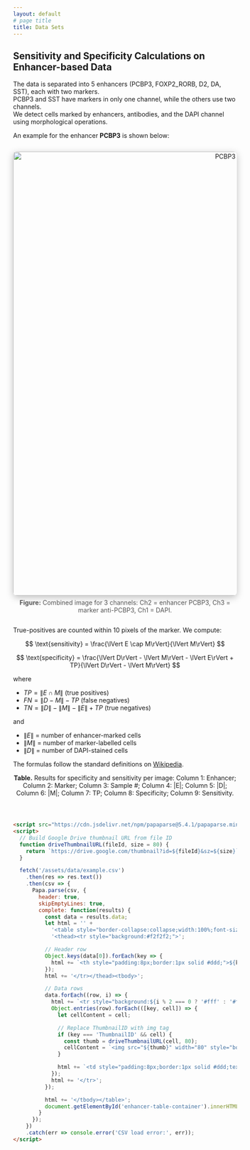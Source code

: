 ```yaml
---
layout: default
# page title
title: Data Sets
---
```


## Sensitivity and Specificity Calculations on Enhancer-based Data

The data is separated into 5 enhancers (PCBP3, FOXP2_RORB, D2, DA, SST), each with two markers.  
PCBP3 and SST have markers in only one channel, while the others use two channels.  
We detect cells marked by enhancers, antibodies, and the DAPI channel using morphological operations.

An example for the enhancer **PCBP3** is shown below:

<div style="text-align:center; margin:2em 0;">
  <img src="{{ '/assets/images/PCBp3_antiPCBp3.png' | relative_url }}" alt="PCBP3 Example" style="width:1000px; height:auto; object-fit:contain; border-radius:8px; box-shadow:0 4px 16px rgba(0,0,0,0.25);">
  <div style="margin-top:0.5em; color:#555; font-size:1em;"><strong>Figure:</strong> Combined image for 3 channels: Ch2 = enhancer PCBP3, Ch3 = marker anti-PCBP3, Ch1 = DAPI.</div>
</div>

True-positives are counted within 10 pixels of the marker. We compute:

<script src="https://cdnjs.cloudflare.com/ajax/libs/mathjax/2.7.4/MathJax.js?config=default"></script>

$$
\text{sensitivity} = \frac{\lVert E \cap M\rVert}{\lVert M\rVert}
$$

$$
\text{specificity} = \frac{\lVert D\rVert - \lVert M\rVert - \lVert E\rVert + TP}{\lVert D\rVert - \lVert M\rVert}
$$

where

- $TP = \lVert E \cap M\rVert$ (true positives)  
- $FN = \lVert D - M\rVert - TP$ (false negatives)  
- $TN = \lVert D\rVert - \lVert M\rVert - \lVert E\rVert + TP$ (true negatives)

and

- $\lVert E\rVert$ = number of enhancer-marked cells  
- $\lVert M\rVert$ = number of marker-labelled cells  
- $\lVert D\rVert$ = number of DAPI-stained cells

The formulas follow the standard definitions on [Wikipedia](https://en.wikipedia.org/wiki/Sensitivity_and_specificity).

<p align="center">
<strong>Table.</strong> Results for specificity and sensitivity per image:  
Column 1: Enhancer;  Column 2: Marker;  Column 3: Sample #;  Column 4: |E|;  Column 5: |D|;  Column 6: |M|;  Column 7: TP;  Column 8: Specificity;  Column 9: Sensitivity.
</p>

<div id="enhancer-table-container" style="overflow-x:auto; margin:2em 0;"></div>

```html
<script src="https://cdn.jsdelivr.net/npm/papaparse@5.4.1/papaparse.min.js"></script>
<script>
  // Build Google Drive thumbnail URL from file ID
  function driveThumbnailURL(fileId, size = 80) {
    return `https://drive.google.com/thumbnail?id=${fileId}&sz=${size}`;
  }

  fetch('/assets/data/example.csv')
    .then(res => res.text())
    .then(csv => {
      Papa.parse(csv, {
        header: true,
        skipEmptyLines: true,
        complete: function(results) {
          const data = results.data;
          let html = '' +
            '<table style="border-collapse:collapse;width:100%;font-size:1em;font-family:Segoe UI,Arial,sans-serif;">' +
            '<thead><tr style="background:#f2f2f2;">';

          // Header row
          Object.keys(data[0]).forEach(key => {
            html += `<th style="padding:8px;border:1px solid #ddd;">${key}</th>`;
          });
          html += '</tr></thead><tbody>';

          // Data rows
          data.forEach((row, i) => {
            html += `<tr style="background:${i % 2 === 0 ? '#fff' : '#f9f9f9'};">`;
            Object.entries(row).forEach(([key, cell]) => {
              let cellContent = cell;

              // Replace ThumbnailID with img tag
              if (key === 'ThumbnailID' && cell) {
                const thumb = driveThumbnailURL(cell, 80);
                cellContent = `<img src="${thumb}" width="80" style="border-radius:4px;" alt="thumb"/>`;
              }

              html += `<td style="padding:8px;border:1px solid #ddd;text-align:center;">${cellContent}</td>`;
            });
            html += '</tr>';
          });

          html += '</tbody></table>';
          document.getElementById('enhancer-table-container').innerHTML = html;
        }
      });
    })
    .catch(err => console.error('CSV load error:', err));
</script>
```
